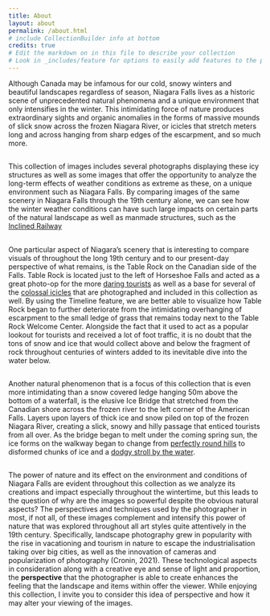 ```yaml
---
title: About
layout: about
permalink: /about.html
# include CollectionBuilder info at bottom
credits: true
# Edit the markdown on in this file to describe your collection
# Look in _includes/feature for options to easily add features to the page
---
```

Although Canada may be infamous for our cold, snowy winters and beautiful landscapes regardless of season, Niagara Falls lives as a historic scene of unprecedented natural phenomena and a unique environment that only intensifies in the winter. This intimidating force of nature produces extraordinary sights and organic anomalies in the forms of massive mounds of slick snow across the frozen Niagara River, or icicles that stretch meters long and across hanging from sharp edges of the escarpment, and so much more. 
##
This collection of images includes several photographs displaying these icy structures as well as some images that offer the opportunity to analyze the long-term effects of weather conditions as extreme as these, on a unique environment such as Niagara Falls. By comparing images of the same scenery in Niagara Falls through the 19th century alone, we can see how the winter weather conditions can have such large impacts on certain parts of the natural landscape as well as manmade structures, such as the [Inclined Railway](https://cuddycolbon.github.io/FINAL-EXHIBIT/item.html?id=item2) 
##
One particular aspect of Niagara’s scenery that is interesting to compare visuals of throughout the long 19th century and to our present-day perspective of what remains, is the Table Rock on the Canadian side of the Falls. Table Rock is located just to the left of Horseshoe Falls and acted as a great photo-op for the more [daring tourists](https://cuddycolbon.github.io/FINAL-EXHIBIT/item.html?id=item11) as well as a base for several of the [colossal icicles](https://cuddycolbon.github.io/FINAL-EXHIBIT/item.html?id=item13) that are photographed and included in this collection as well. By using the Timeline feature, we are better able to visualize how Table Rock began to further deteriorate from the intimidating overhanging of escarpment to the small ledge of grass that remains today next to the Table Rock Welcome Center. Alongside the fact that it used to act as a popular lookout for tourists and received a lot of foot traffic, it is no doubt that the tons of snow and ice that would collect above and below the fragment of rock throughout centuries of winters added to its inevitable dive into the water below. 
##
Another natural phenomenon that is a focus of this collection that is even more intimidating than a snow covered ledge hanging 50m above the bottom of a waterfall, is the elusive Ice Bridge that stretched from the Canadian shore across the frozen river to the left corner of the American Falls. Layers upon layers of thick ice and snow piled on top of the frozen Niagara River, creating a slick, snowy and hilly passage that enticed tourists from all over. As the bridge began to melt under the coming spring sun, the ice forms on the walkway began to change from [perfectly round hills](https://cuddycolbon.github.io/FINAL-EXHIBIT/item.html?id=item2) to disformed chunks of ice and a [dodgy stroll by the water](https://cuddycolbon.github.io/FINAL-EXHIBIT/item.html?id=item14). 
##
The power of nature and its effect on the environment and conditions of Niagara Falls are evident throughout this collection as we analyze its creations and impact especially throughout the wintertime, but this leads to the question of why are the images so powerful despite the obvious natural aspects? The perspectives and techniques used by the photographer in most, if not all, of these images complement and intensify this power of nature that was explored throughout all art styles quite attentively in the 19th century. Specifically, landscape photography grew in popularity with the rise in vacationing and tourism in nature to escape the industrialisation taking over big cities, as well as the innovation of cameras and popularization of photography (Cronin, 2021). These technological aspects in consideration along with a creative eye and sense of light and proportion, the **perspective** that the photographer is able to create enhances the feeling that the landscape and items within offer the viewer. While enjoying this collection, I invite you to consider this idea of perspective and how it may alter your viewing of the images. 
##


